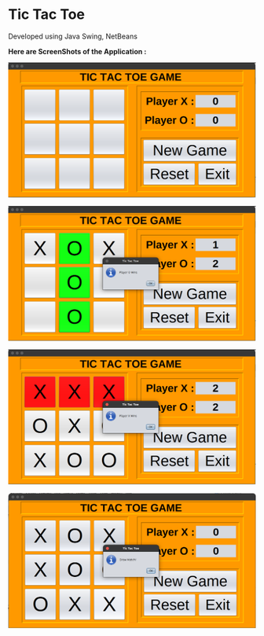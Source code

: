 # Tic Tac Toe
 Developed using Java Swing, NetBeans

**Here are ScreenShots of the Application :**

![screenshot1](https://github.com/CharanTeja1005/Tic-Tac-Toe/blob/main/ScreenShots/Screenshot%20from%202023-05-30%2021-13-42.png)

![screenshot2](https://github.com/CharanTeja1005/Tic-Tac-Toe/blob/main/ScreenShots/Screenshot%20from%202023-05-30%2021-14-17.png)

![screenshot3](https://github.com/CharanTeja1005/Tic-Tac-Toe/blob/main/ScreenShots/Screenshot%20from%202023-05-30%2021-15-08.png)

![screenshot4](https://github.com/CharanTeja1005/Tic-Tac-Toe/blob/main/ScreenShots/Screenshot%20from%202023-05-30%2021-31-35.png)
